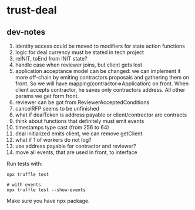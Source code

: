 # trust-deal

## dev-notes
1. identity access could be moved to modifiers for state action functions
2. logic for deal currency must be stated in tech project
3. reINIT, toEnd from INIT state?
4. handle case when reviewer joins, but client gets lost
5. application acceptance model can be changed: we can implement it more off-chain by emiting contractors proposals and gathering them on front. So we will have mapping(contractor=>Application) on front. When client accepts contractor, he saves only contractors address. All other params we get form front.
6. reviewer can be got from ReviewerAcceptedConditions
7. cancelRFP seems to be unfinished
8. what if dealToken is address payable or client/contractor are contracts
9. think about functions that definitely must emit events
10. timestamps type cast (from 256 to 64)
11. deal initialized emits client, we can remove getClient
12. what if 1 of workers do not log?
13. use address payable for contractor and reviewer?
14. move all events, that are used in front, to interface

Run tests with:
```
npx truffle test

# with events
npx truffle test --show-events
```

Make sure you have npx package.